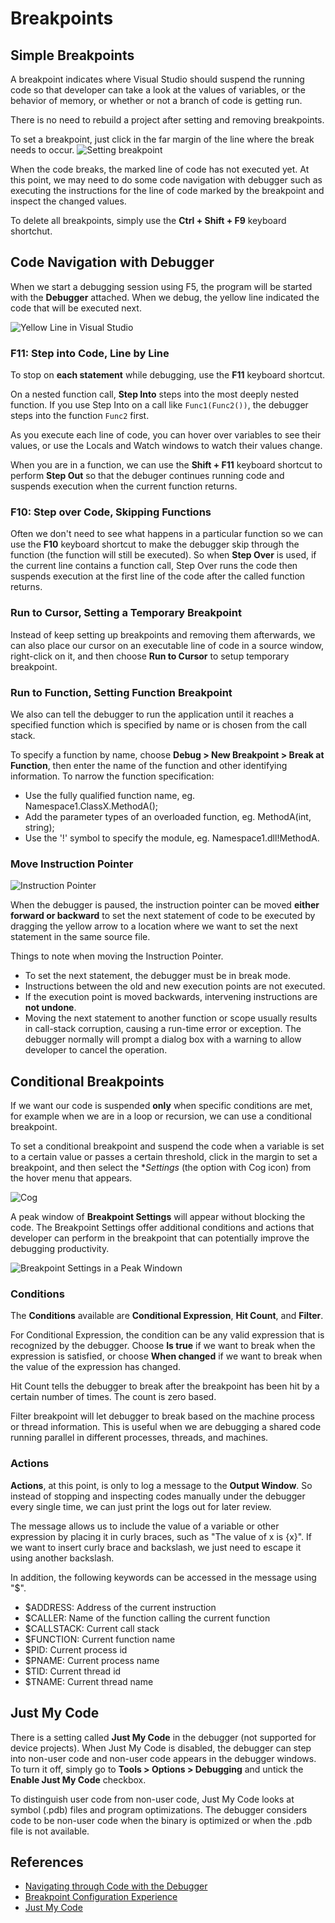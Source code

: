 # Breakpoints

## Simple Breakpoints
A breakpoint indicates where Visual Studio should suspend the running code so that developer can take a look at the values of variables, or the behavior of memory, or whether or not a branch of code is getting run.

There is no need to rebuild a project after setting and removing breakpoints.

To set a breakpoint, just click in the far margin of the line where the break needs to occur.
![Setting breakpoint](https://i-msdn.sec.s-msft.com/dynimg/IC796018.jpeg)

When the code breaks, the marked line of code has not executed yet. At this point, we may need to do some code navigation with debugger such as executing the instructions for the line of code marked by the breakpoint and inspect the changed values.

To delete all breakpoints, simply use the **Ctrl + Shift + F9** keyboard shortchut.

## Code Navigation with Debugger
When we start a debugging session using F5, the program will be started with the **Debugger** attached. When we debug, the yellow line indicated the code that will be executed next.

![Yellow Line in Visual Studio](https://i-msdn.sec.s-msft.com/dynimg/IC860476.jpeg)

### F11: Step into Code, Line by Line
To stop on **each statement** while debugging, use the **F11** keyboard shortcut.

On a nested function call, **Step Into** steps into the most deeply nested function. If you use Step Into on a call like `Func1(Func2())`, the debugger steps into the function `Func2` first.

As you execute each line of code, you can hover over variables to see their values, or use the Locals and Watch windows to watch their values change.

When you are in a function, we can use the **Shift + F11** keyboard shortcut to perform **Step Out** so that the debuger continues running code and suspends execution when the current function returns.

### F10: Step over Code, Skipping Functions
Often we don't need to see what happens in a particular function so we can use the **F10** keyboard shortcut to make the debugger skip through the function (the function will still be executed). So when **Step Over** is used, if the current line contains a function call, Step Over runs the code then suspends execution at the first line of the code after the called function returns.

### Run to Cursor, Setting a Temporary Breakpoint
Instead of keep setting up breakpoints and removing them afterwards, we can also place our cursor on an executable line of code in a source window, right-click on it, and then choose **Run to Cursor** to setup temporary breakpoint.

### Run to Function, Setting Function Breakpoint
We also can tell the debugger to run the application until it reaches a specified function which is specified by name or is chosen from the call stack.

To specify a function by name, choose **Debug > New Breakpoint > Break at Function**, then enter the name of the function and other identifying information. To narrow the function specification:
 - Use the fully qualified function name, eg. Namespace1.ClassX.MethodA();
 - Add the parameter types of an overloaded function, eg. MethodA(int, string);
 - Use the '!' symbol to specify the module, eg. Namespace1.dll!MethodA.
 
### Move Instruction Pointer
![Instruction Pointer](https://i-msdn.sec.s-msft.com/dynimg/IC577264.jpeg)

When the debugger is paused, the instruction pointer can be moved **either forward or backward** to set the next statement of code to be executed by dragging the yellow arrow to a location where we want to set the next statement in the same source file.

Things to note when moving the Instruction Pointer.
 - To set the next statement, the debugger must be in break mode.
 - Instructions between the old and new execution points are not executed.
 - If the execution point is moved backwards, intervening instructions are **not undone**.
 - Moving the next statement to another function or scope usually results in call-stack corruption, causing a run-time error or exception. The debugger normally will prompt a dialog box with a warning to allow developer to cancel the operation.

## Conditional Breakpoints
If we want our code is suspended **only** when specific conditions are met, for example when we are in a loop or recursion, we can use a conditional breakpoint. 

To set a conditional breakpoint and suspend the code when a variable is set to a certain value or passes a certain threshold, click in the margin to set a breakpoint, and then select the **Settings* (the option with Cog icon) from the hover menu that appears.

![Cog](https://i-msdn.sec.s-msft.com/dynimg/IC796019.jpeg)

A peak window of **Breakpoint Settings** will appear without blocking the code. The Breakpoint Settings offer additional conditions and actions that developer can perform in the breakpoint that can potentially improve the debugging productivity.

![Breakpoint Settings in a Peak Windown](https://i-msdn.sec.s-msft.com/dynimg/IC796020.jpeg)

### Conditions
The **Conditions** available are **Conditional Expression**, **Hit Count**, and **Filter**.

For Conditional Expression, the condition can be any valid expression that is recognized by the debugger. Choose **Is true** if we want to break when the expression is satisfied, or choose **When changed** if we want to break when the value of the expression has changed.

Hit Count tells the debugger to break after the breakpoint has been hit by a certain number of times. The count is zero based.

Filter breakpoint will let debugger to break based on the machine process or thread information. This is useful when we are debugging a shared code running parallel in different processes, threads, and machines.

### Actions
**Actions**, at this point, is only to log a message to the **Output Window**. So instead of stopping and inspecting codes manually under the debugger every single time, we can just print the logs out for later review.

The message allows us to include the value of a variable or other expression by placing it in curly braces, such as "The value of x is {x}". If we want to insert curly brace and backslash, we just need to escape it using another backslash.

In addition, the following keywords can be accessed in the message using "$".
 - $ADDRESS: Address of the current instruction
 - $CALLER: Name of the function calling the current function
 - $CALLSTACK: Current call stack
 - $FUNCTION: Current function name
 - $PID: Current process id
 - $PNAME: Current process name
 - $TID: Current thread id
 - $TNAME: Current thread name

## Just My Code
There is a setting called **Just My Code** in the debugger (not supported for device projects). When Just My Code is disabled, the debugger can step into non-user code and non-user code appears in the debugger windows. To turn it off, simply go to **Tools > Options > Debugging** and untick the **Enable Just My Code** checkbox.

To distinguish user code from non-user code, Just My Code looks at symbol (.pdb) files and program optimizations. The debugger considers code to be non-user code when the binary is optimized or when the .pdb file is not available.

## References
 - [Navigating through Code with the Debugger](https://msdn.microsoft.com/en-us/library/y740d9d3.aspx)
 - [Breakpoint Configuration Experience](https://channel9.msdn.com/events/visual-studio/connect-event-2014/711)
 - [Just My Code](https://msdn.microsoft.com/en-us/library/dn457346.aspx)
